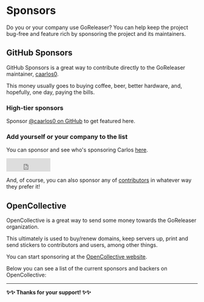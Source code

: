 # Sponsors

Do you or your company use GoReleaser?
You can help keep the project bug-free and feature rich by sponsoring the
project and its maintainers.

## GitHub Sponsors

GitHub Sponsors is a great way to contribute directly to the GoReleaser
maintainer, [caarlos0](https://github.com/caarlos0).

This money usually goes to buying coffee, beer, better hardware, and, hopefully,
one day, paying the bills.

### High-tier sponsors

Sponsor [@caarlos0 on GitHub](https://github.com/sponsors/caarlos0/) to get
featured here.

### Add yourself or your company to the list

You can sponsor and see who's sponsoring Carlos [here](https://github.com/sponsors/caarlos0).

<iframe src="https://github.com/sponsors/caarlos0/button" title="Sponsor caarlos0" height="35" width="116" style="border: 0;"></iframe>

And, of course, you can also sponsor any of
[contributors](https://github.com/orgs/goreleaser/people) in whatever way they
prefer it!

## OpenCollective

OpenCollective is a great way to send some money towards the GoReleaser
organization.

This ultimately is used to buy/renew domains, keep servers up, print and send
stickers to contributors and users, among other things.

You can start sponsoring at the
[OpenCollective website](https://opencollective.com/goreleaser).

Below you can see a list of the current sponsors and backers on OpenCollective:

<script src="https://opencollective.com/goreleaser/banner.js"></script>

---

**✨✨ Thanks for your support! ✨✨**
